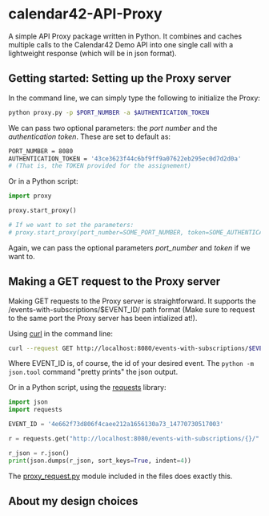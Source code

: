 # calendar42-API-Proxy
A simple API Proxy package written in Python. It combines and caches multiple calls to the Calendar42 Demo API into one single call with a lightweight response (which will be in json format).

## Getting started: Setting up the Proxy server
In the command line, we can simply type the following to initialize the Proxy:
```bash
python proxy.py -p $PORT_NUMBER -a $AUTHENTICATION_TOKEN
```
We can pass two optional parameters: the _port number_ and the _authentication token_.
These are set to default as:
```bash
PORT_NUMBER = 8080 
AUTHENTICATION_TOKEN = '43ce3623f44c6bf9ff9a07622eb295ec0d7d2d0a'
# (That is, the TOKEN provided for the assignement)
```

Or in a Python script:
```python
import proxy

proxy.start_proxy()

# If we want to set the parameters:
# proxy.start_proxy(port_number=SOME_PORT_NUMBER, token=SOME_AUTHENTICATION_TOKEN)
```
Again, we can pass the optional parameters _port_number_ and _token_ if we want to.

## Making a GET request to the Proxy server
Making GET requests to the Proxy server is straightforward. It supports the /events-with-subscriptions/$EVENT_ID/ path format 
(Make sure to request to the same port the Proxy server has been intialized at!).

Using [curl](https://curl.haxx.se/) in the command line:
```bash
curl --request GET http://localhost:8080/events-with-subscriptions/$EVENT-ID/ | python -m json.tool
```
Where EVENT_ID is, of course, the id of your desired event. The `python -m json.tool` command "pretty prints" the json output.

Or in a Python script, using the [requests](http://docs.python-requests.org/en/master/) library:
```python
import json
import requests

EVENT_ID = '4e662f73d806f4caee212a1656130a73_14770730517003'

r = requests.get("http://localhost:8080/events-with-subscriptions/{}/".format(EVENT_ID))

r_json = r.json()
print(json.dumps(r_json, sort_keys=True, indent=4))
```
The [proxy_request.py](https://github.com/Pabce/calendar42-API-Proxy/blob/master/proxy_request.py) module included in the files does exactly this.

## About my design choices
